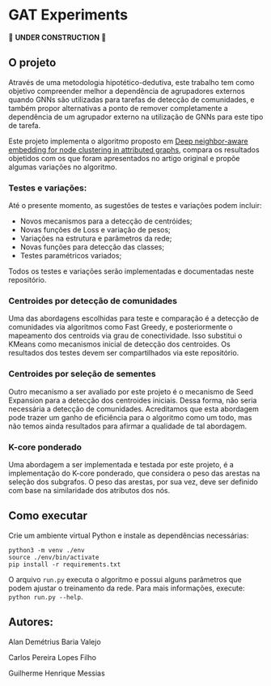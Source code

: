 # GAT Experiments

:construction: **UNDER CONSTRUCTION** :construction:

## O projeto

Através de uma metodologia hipotético-dedutiva, este trabalho tem como objetivo compreender melhor a dependência de agrupadores externos quando GNNs são utilizadas para tarefas de detecção de comunidades, e também propor alternativas a ponto de remover completamente a dependência de um agrupador externo na utilização de GNNs para este tipo de tarefa.

Este projeto implementa o algoritmo proposto em [Deep neighbor-aware embedding for node clustering in attributed graphs](https://www.sciencedirect.com/science/article/abs/pii/S0031320321004118), compara os resultados objetidos com os que foram apresentados no artigo original e propõe algumas variações no algoritmo.

### Testes e variações:

Até o presente momento, as sugestões de testes e variações podem incluir:

- Novos mecanismos para a detecção de centróides;
- Novas funções de Loss e variação de pesos;
- Variações na estrutura e parâmetros da rede;
- Novas funções para detecção das classes;
- Testes paramétricos variados;

Todos os testes e variações serão implementadas e documentadas neste repositório.

### Centroides por detecção de comunidades

Uma das abordagens escolhidas para teste e comparação é a detecção de comunidades via algoritmos como Fast Greedy, e posteriormente o mapeamento dos centroids via grau de conectividade. Isso substitui o KMeans como mecanismos inicial de detecção dos centroides. Os resultados dos testes devem ser compartilhados via este repositório.

### Centroides por seleção de sementes

Outro mecanismo a ser avaliado por este projeto é o mecanismo de Seed Expansion para a detecção dos centroides iniciais. Dessa forma, não seria necessária a detecção de comunidades. Acreditamos que esta abordagem pode trazer um ganho de eficiência para o algoritmo como um todo, mas não temos ainda resultados para afirmar a qualidade de tal abordagem.

### K-core ponderado

Uma abordagem a ser implementada e testada por este projeto, é a implementação do K-core ponderado, que considera o peso das arestas na seleção dos subgrafos. O peso das arestas, por sua vez, deve ser definido com base na similaridade dos atributos dos nós. 

## Como executar

Crie um ambiente virtual Python e instale as dependências necessárias:

```
python3 -m venv ./env
source ./env/bin/activate
pip install -r requirements.txt
```

O arquivo `run.py` executa o algoritmo e possui alguns parâmetros que podem ajustar o treinamento da rede. Para mais informações, execute: `python run.py --help`.


## Autores:

Alan Demétrius Baria Valejo

Carlos Pereira Lopes Filho

Guilherme Henrique Messias
